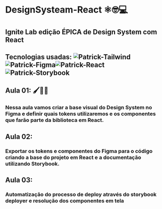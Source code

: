 # DesignSysteam-React ⚛️🤓💻
## Ignite Lab edição ÉPICA de Design System com React

## Tecnologias usadas: <img  alt="Patrick-Tailwind" src="https://img.shields.io/badge/Tailwind_CSS-38B2AC?style=for-the-badge&logo=tailwind-css&logoColor=white" /><img alt="Patrick-Figma" src="https://img.shields.io/badge/figma-%23F24E1E.svg?style=for-the-badge&logo=figma&logoColor=white" /><img alt="Patrick-React" src="https://img.shields.io/badge/react-%2320232a.svg?style=for-the-badge&logo=react&logoColor=%2361DAFB" /><img alt="Patrick-Storybook" src="https://img.shields.io/badge/-Storybook-FF4785?style=for-the-badge&logo=storybook&logoColor=white" />


## Aula 01: 🖌️🧑‍🎨
### Nessa aula vamos criar a base visual do Design System no Figma e definir quais tokens utilizaremos e os componentes que farão parte da biblioteca em React.

## Aula 02:  
### Exportar os tokens e componentes do Figma para o código criando a base do projeto em React e a documentação utilizando Storybook.

## Aula 03:
### Automatização do processo de deploy através do storybook deployer e resolução dos componentes em tela
